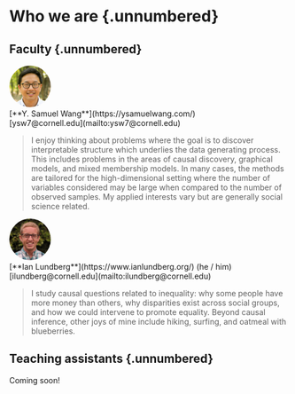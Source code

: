 # Who we are {.unnumbered}

<head>
<style>
img {
  border-radius: 50%;
}
</style>
</head>

## Faculty {.unnumbered}

<div class="row">
  <div class="column"><img src="assets/Sam.jpeg" style="width:75px"></div>
  <div class="col-md-5">[**Y. Samuel Wang**](https://ysamuelwang.com/)<br>
[ysw7@cornell.edu](mailto:ysw7@cornell.edu)</div>
</div>

> I enjoy thinking about problems where the goal is to discover interpretable structure which underlies the data generating process. This includes problems in the areas of causal discovery, graphical models, and mixed membership models. In many cases, the methods are tailored for the high-dimensional setting where the number of variables considered may be large when compared to the number of observed samples. My applied interests vary but are generally social science related.

<div class="row">
  <div class="column"><img src="assets/Ian.jpg" style="width:75px"></div>
  <div class="col-md-5">[**Ian Lundberg**](https://www.ianlundberg.org/) (he / him)<br>[ilundberg@cornell.edu](mailto:ilundberg@cornell.edu)</div>
</div>

>I study causal questions related to inequality: why some people have more money than others, why disparities exist across social groups, and how we could intervene to promote equality. Beyond causal inference, other joys of mine include hiking, surfing, and oatmeal with blueberries.

## Teaching assistants {.unnumbered}

Coming soon!
